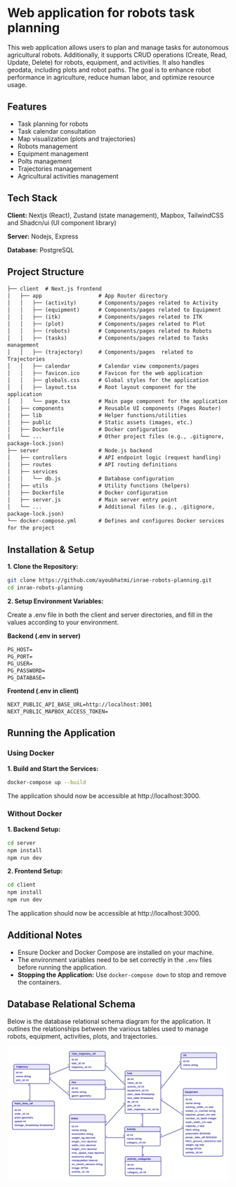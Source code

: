 
# Web application for robots task planning


This web application allows users to plan and manage tasks for autonomous agricultural robots. Additionally, it supports CRUD operations (Create, Read, Update, Delete) for robots, equipment, and activities. It also handles geodata, including plots and robot paths. The goal is to enhance robot performance in agriculture, reduce human labor, and optimize resource usage.
## Features

- Task planning for robots
- Task calendar consultation
- Map visualization (plots and trajectories)
- Robots management
- Equipment management
- Polts management
- Trajectories management
- Agricultural activities management


## Tech Stack

**Client:** Nextjs (React), Zustand (state management), Mapbox, TailwindCSS and Shadcn/ui (UI component library)

**Server:** Nodejs, Express

**Database:** PostgreSQL
 

##  Project Structure

```
├── client  # Next.js frontend
│   ├── app                  # App Router directory
│   │   ├── (activity)       # Components/pages related to Activity
│   │   ├── (equipment)      # Components/pages related to Equipment
│   │   ├── (itk)            # Components/pages related to ITK 
│   │   ├── (plot)           # Components/pages related to Plot
│   │   ├── (robots)         # Components/pages related to Robots
│   │   ├── (tasks)          # Components/pages related to Tasks management
│   │   ├── (trajectory)     # Components/pages  related to Trajectories
│   │   ├── calendar         # Calendar view components/pages
│   │   ├── favicon.ico      # Favicon for the web application
│   │   ├── globals.css      # Global styles for the application
│   │   ├── layout.tsx       # Root layout component for the application
│   │   └── page.tsx         # Main page component for the application
│   ├── components           # Reusable UI components (Pages Router)
│   ├── lib                  # Helper functions/utilities
│   ├── public               # Static assets (images, etc.)
│   ├── Dockerfile           # Docker configuration
│   └── ...                  # Other project files (e.g., .gitignore, package-lock.json) 
├── server                   # Node.js backend
│   ├── controllers          # API endpoint logic (request handling)
│   ├── routes               # API routing definitions
│   ├── services    
│   │   └── db.js            # Database configuration
│   ├── utils                # Utility functions (helpers)
│   ├── Dockerfile           # Docker configuration 
│   ├── server.js            # Main server entry point
│   └── ...                  # Additional files (e.g., .gitignore, package-lock.json) 
└── docker-compose.yml       # Defines and configures Docker services for the project        
```

## Installation & Setup

**1. Clone the Repository:** 

```bash
git clone https://github.com/ayoubhatmi/inrae-robots-planning.git
cd inrae-robots-planning
```

**2. Setup Environment Variables:** 

Create a .env file in both the client and server directories, and fill in the values according to your environment.

**Backend (.env in server)**

    PG_HOST=
    PG_PORT=
    PG_USER=
    PG_PASSWORD=
    PG_DATABASE=

**Frontend (.env in client)**

    NEXT_PUBLIC_API_BASE_URL=http://localhost:3001
    NEXT_PUBLIC_MAPBOX_ACCESS_TOKEN=

## Running the Application
### Using Docker

**1. Build and Start the Services:** 

```bash
docker-compose up --build
```

The application should now be accessible at http://localhost:3000.

### Without Docker
 **1. Backend Setup:** 

```bash
cd server
npm install
npm run dev
```

 **2. Frontend Setup:** 

```bash
cd client
npm install
npm run dev
```

The application should now be accessible at http://localhost:3000.

## Additional Notes
- Ensure Docker and Docker Compose are installed on your machine.
- The environment variables need to be set correctly in the `.env` files before running the application.
- **Stopping the Application:** Use ``` docker-compose down ``` to stop and remove the containers.

## Database Relational Schema

Below is the database relational schema diagram for the application. It outlines the relationships between the various tables used to manage robots, equipment, activities, plots, and trajectories.

![alt text](database-schema.png)
